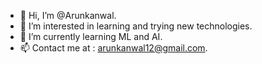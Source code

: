 - 👋 Hi, I’m @Arunkanwal.
- 👀 I’m interested in learning and trying new technologies.
- 🌱 I’m currently learning ML and AI.
- 📫 Contact me at : arunkanwal12@gmail.com.

<!---
Arunkanwal/Arunkanwal is a ✨ special ✨ repository because its `README.md` (this file) appears on your GitHub profile.
You can click the Preview link to take a look at your changes.
--->
